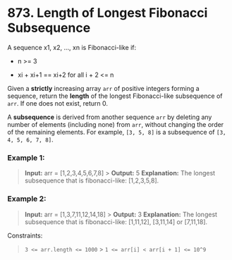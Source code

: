 # 873. Length of Longest Fibonacci Subsequence

A sequence x1, x2, ..., xn is Fibonacci-like if:

- n >= 3

- xi + xi+1 == xi+2 for all i + 2 <= n

Given a **strictly** increasing array `arr` of positive integers forming a sequence, return the **length** of the longest Fibonacci-like subsequence of `arr`. If one does not exist, return 0.

A **subsequence** is derived from another sequence `arr` by deleting any number of elements (including none) from `arr`, without changing the order of the remaining elements. For example, `[3, 5, 8]` is a subsequence of `[3, 4, 5, 6, 7, 8]`.

### Example 1:

> **Input:** arr = [1,2,3,4,5,6,7,8] > **Output:** 5
> **Explanation:** The longest subsequence that is fibonacci-like: [1,2,3,5,8].

### Example 2:

> **Input:** arr = [1,3,7,11,12,14,18] > **Output:** 3
> **Explanation:** The longest subsequence that is fibonacci-like: [1,11,12], [3,11,14] or [7,11,18].

Constraints:

> `3 <= arr.length <= 1000` > `1 <= arr[i] < arr[i + 1] <= 10^9`
